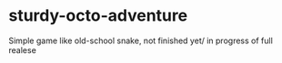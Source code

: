 # sturdy-octo-adventure
Simple game like old-school snake, not finished yet/ in progress of full realese
